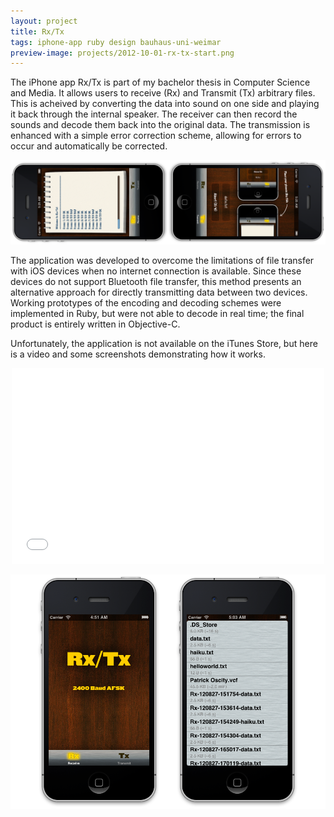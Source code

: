 ```yaml
---
layout: project
title: Rx/Tx
tags: iphone-app ruby design bauhaus-uni-weimar
preview-image: projects/2012-10-01-rx-tx-start.png
---
```


The iPhone app Rx/Tx is part of my bachelor thesis in Computer Science and Media.
It allows users to receive (Rx) and Transmit (Tx) arbitrary files. This is acheived
by converting the data into sound on one side and playing it back through the internal
speaker. The receiver can then record the sounds and decode them back into the original
data. The transmission is enhanced with a simple error correction scheme, allowing for
errors to occur and automatically be corrected.

![Screenshot](/assets/projects/2012-10-01-rx-tx.png)

The application was developed to overcome the limitations of file transfer with iOS
devices when no internet connection is available. Since these devices do not support
Bluetooth file transfer, this method presents an alternative approach for directly
transmitting data between two devices. Working prototypes of the encoding and decoding
schemes were implemented in Ruby, but were not able to decode in real time; the final
product is entirely written in Objective-C.

Unfortunately, the application is not available on the iTunes Store, but here is a
video and some screenshots demonstrating how it works.

<div style="text-align: center" class="video">
<iframe src="//player.vimeo.com/video/48487024" width="500" height="313" frameborder="0" webkitallowfullscreen mozallowfullscreen allowfullscreen></iframe>
</div>

![Screenshot](/assets/projects/2012-10-01-rx-tx-start.png)
